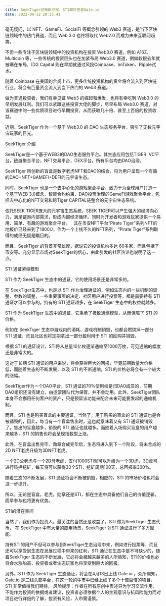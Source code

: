 ```yaml
---
title: SeekTiger迎来新征程，STI即将登录Gate.io
date: 2022-04-12 20:25:41
---
```

毫无疑问，以 NFT、GameFi、SocialFi 等概念引领的 Web3 赛道，是当下区块链领域中的热门赛道，而且 Web 3.0 也终将取代 Web2.0 而成为未来互联网趋势。

不但一些专注于区块链领域中的投资机构在投资 Web3.0 赛道，例如 A16Z、Multicoin 等，一些传统的投资巨头也在加紧布局 Web3.0 赛道，例如软银去年就被曝在布局，IDG Capital 则在早期就通过风投Coinbase、imToken、Ripple试水。

随着 Coinbase 在美国的合规上市，更多传统投资机构的资金将会流入到区块链行业，将会有巨量资金流入到当下热门的 Web3 赛道。

做为普通投资者，我们有幸见证 Web3 的崛起和爆发，也将有幸吃到 Web3.0 的早期发展红利。我们可以紧跟这些投资大佬的脚步，尽早布局 Web3.0 赛道，对该赛道中的一些优质项目进行早期投资，从而获取几十倍、甚至上百倍的投资收益。

近期，SeekTiger 作为一个基于 Web3.0 的 DAO 生态服务平台，吸引了无数元宇宙玩家的目光。


SeekTiger 介绍

SeekTiger是一个基于WEB3的DAO生态服务平台。其生态应用包括TIGER  VC平台，链游聚合平台，NFT交易平台，DEX平台，所有平台均由DAO治理。

SeekTiger 所创新的盲盒是数字老虎NFT和DAO的结合，将为用户呈现一个有趣的DAO+NFT+GAMEFI+DEFI的元宇宙生态。

同时，SeekTiger 也是一个去中心化的游戏聚合平台，致力于为全球用户打造一个基于WEB 3.0概念、智能合约约束、DAO投票治理的GameFi游戏聚合平台，包括去中心化的NFT交易和跨Tiger CAPITAL链整合的元宇宙生态系统。

依托SEEK TIGER庞大的元宇宙生态系统，SEEK TIGER可以产生强大的经济向心力，满足链游内部需求，形成内部经济循环。同时为开发者和游戏玩家提供一个易用、简单、有趣的游戏聚合平台。
 
其在币安NFT平台“Pirate Tiger”系列NFT的地板价已经来到了1800U，作为一个上线不久的NFT系列，“Pirate Tiger”系列取得的成绩无疑是瞩目的。

而且，SeekTiger 的背景非常雄厚，据说它的投资机构多达 60多家，而且包括了币安等。充分显示市场对SeekTiger的信心，由此引发的社区热论也说明了这一点。


STI 通证紧缩模型

STI 作为 SeekTiger 生态中的通证，它的使用场景还是非常多的。

在 SeekTiger生态中，也是以 STI 作为治理通证的，例如生态内的一些机制的调整、参数的调整，一些重要事项的决定、社区用户进行投票等，都是需要持有 STI 通证才可以参与的。持有的 STI 通证越多，在 SeekTiger 生态中的权益就越多。

STI 作为 SeekTiger 生态中的通证，它秉承了极致通缩模型，从而保障了 STI 的价格。

例如在 SeekTiger 生态中游戏内的消耗、游戏机制销毁，也都会燃烧掉一部分 STI 通证，而且社区也将定期拿出一部分盈利用于 STI 的回购并销毁。

根据 STI 的通证设计，STI将从总量10亿枚逐渐通缩至1000万枚，可见通缩的幅度还是非常大的。

这对于长期 STI 通证的用户来说，将会获得巨大的回报，毕竟前期数量大价格低，而随着生态的不断发展，以及 STI 的不断通缩，STI 的价格必将会有一个较大的涨幅。

SeekTiger作为一个DAO平台，STI 通证的70%使用权是归DAO成员的，前期DAO组织还没有建立，由运营团队代为保管，并不会动用。此外，SeekTiger团队本身不会挪用任何客户的资产，只是预留该功能来配合未来可能要发起的通缩机制。

而且，STI 也是购买盲盒的主要通证，当然了，用于购买的盲盒的 STI 通证也是会被销毁的，因此，每当有一个盲盒售出时，这也就意味着又有 STI 通证被销毁了。售出的盲盒越多，销毁的 STI 通证也就越多。而随着入场购买盲盒的用户越来越多，STI 的销售也将会呈现指数型上涨。

此外，在盲盒出售完毕、勋章合成完毕后，生态将进入到下一个阶段，将未合成的2D NFT老虎升级为3DNFT老虎。

一个2D公老虎与一个2D母老虎，支付1000STI就可以升级为一个3D虎，3D虎可进行质押挖矿，每天将可以获得30个STI，挖矿周期100天，总回报率300%。


随着生态的不断发展，STI 通证将会不断被销毁，相应的，STI 的市场价格也将会进一步提升。

所以，无论是盲盒，老虎，勋章还是STI，都在生态中具备他们自己的价值逻辑，而早参与也将更有优势。


STI的潜在空间

当然了，我们作为投资人，最关注的当然还是收益了，STI 做为SeekTiger 生态代币， 在 SeekTiger 中有大量的应用场景，SeekTiger 对STI 通证进行了多方赋能。

持有STI的用户不但可以参与到SeekTiger生态治理中来，例如进行投票等，而且还可以享受到生态在发展过程中带来的红利，STI 通证在生态中是不可缺少的，随着SeekTiger 生态的不断发展，它必将会被越来越多的人所熟知，STI的价格也必将会水涨船高，投资者或者生态玩家也将享受到巨大的回报。

另外，STI 作为 SeekTiger 生态通证，将会在4月13日上线 Gate.io ，众所周知，Gate.io 是二线头部平台，在这一轮的牛市中已经上线了多个十倍百倍的项目，STI 非常值得我们期待。
风险提示：作者在所有原创中表述只为学习交流作用，不能作为投资的依据或者建议，投资者必须依据个人的主观意识与抗风险能力而对项目进行详细的了解，投资有风险，入市需谨慎。
